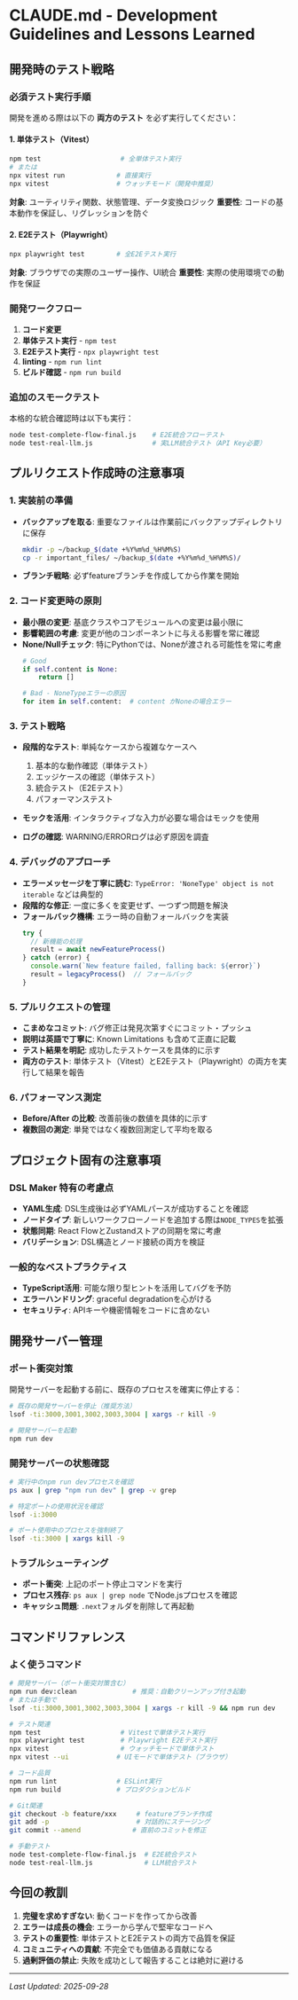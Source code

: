 # CLAUDE.md - Development Guidelines and Lessons Learned

## 開発時のテスト戦略

### 必須テスト実行手順
開発を進める際は以下の **両方のテスト** を必ず実行してください：

#### 1. 単体テスト（Vitest）
```bash
npm test                    # 全単体テスト実行
# または
npx vitest run             # 直接実行
npx vitest                 # ウォッチモード（開発中推奨）
```

**対象**: ユーティリティ関数、状態管理、データ変換ロジック
**重要性**: コードの基本動作を保証し、リグレッションを防ぐ

#### 2. E2Eテスト（Playwright）
```bash
npx playwright test        # 全E2Eテスト実行
```

**対象**: ブラウザでの実際のユーザー操作、UI統合
**重要性**: 実際の使用環境での動作を保証

### 開発ワークフロー
1. **コード変更**
2. **単体テスト実行** - `npm test`
3. **E2Eテスト実行** - `npx playwright test`
4. **linting** - `npm run lint`
5. **ビルド確認** - `npm run build`

### 追加のスモークテスト
本格的な統合確認時は以下も実行：
```bash
node test-complete-flow-final.js    # E2E統合フローテスト
node test-real-llm.js               # 実LLM統合テスト（API Key必要）
```

## プルリクエスト作成時の注意事項

### 1. 実装前の準備
- **バックアップを取る**: 重要なファイルは作業前にバックアップディレクトリに保存
  ```bash
  mkdir -p ~/backup_$(date +%Y%m%d_%H%M%S)
  cp -r important_files/ ~/backup_$(date +%Y%m%d_%H%M%S)/
  ```
- **ブランチ戦略**: 必ずfeatureブランチを作成してから作業を開始

### 2. コード変更時の原則
- **最小限の変更**: 基底クラスやコアモジュールへの変更は最小限に
- **影響範囲の考慮**: 変更が他のコンポーネントに与える影響を常に確認
- **None/Nullチェック**: 特にPythonでは、Noneが渡される可能性を常に考慮
  ```python
  # Good
  if self.content is None:
      return []

  # Bad - NoneTypeエラーの原因
  for item in self.content:  # content がNoneの場合エラー
  ```

### 3. テスト戦略
- **段階的なテスト**: 単純なケースから複雑なケースへ
  1. 基本的な動作確認（単体テスト）
  2. エッジケースの確認（単体テスト）
  3. 統合テスト（E2Eテスト）
  4. パフォーマンステスト

- **モックを活用**: インタラクティブな入力が必要な場合はモックを使用
- **ログの確認**: WARNING/ERRORログは必ず原因を調査

### 4. デバッグのアプローチ
- **エラーメッセージを丁寧に読む**: `TypeError: 'NoneType' object is not iterable` などは典型的
- **段階的な修正**: 一度に多くを変更せず、一つずつ問題を解決
- **フォールバック機構**: エラー時の自動フォールバックを実装
  ```typescript
  try {
    // 新機能の処理
    result = await newFeatureProcess()
  } catch (error) {
    console.warn(`New feature failed, falling back: ${error}`)
    result = legacyProcess()  // フォールバック
  }
  ```

### 5. プルリクエストの管理
- **こまめなコミット**: バグ修正は発見次第すぐにコミット・プッシュ
- **説明は英語で丁寧に**: Known Limitations も含めて正直に記載
- **テスト結果を明記**: 成功したテストケースを具体的に示す
- **両方のテスト**: 単体テスト（Vitest）とE2Eテスト（Playwright）の両方を実行して結果を報告

### 6. パフォーマンス測定
- **Before/After の比較**: 改善前後の数値を具体的に示す
- **複数回の測定**: 単発ではなく複数回測定して平均を取る

## プロジェクト固有の注意事項

### DSL Maker 特有の考慮点
- **YAML生成**: DSL生成後は必ずYAMLパースが成功することを確認
- **ノードタイプ**: 新しいワークフローノードを追加する際は`NODE_TYPES`を拡張
- **状態同期**: React FlowとZustandストアの同期を常に考慮
- **バリデーション**: DSL構造とノード接続の両方を検証

### 一般的なベストプラクティス
- **TypeScript活用**: 可能な限り型ヒントを活用してバグを予防
- **エラーハンドリング**: graceful degradationを心がける
- **セキュリティ**: APIキーや機密情報をコードに含めない

## 開発サーバー管理

### ポート衝突対策
開発サーバーを起動する前に、既存のプロセスを確実に停止する：

```bash
# 既存の開発サーバーを停止（推奨方法）
lsof -ti:3000,3001,3002,3003,3004 | xargs -r kill -9

# 開発サーバーを起動
npm run dev
```

### 開発サーバーの状態確認
```bash
# 実行中のnpm run devプロセスを確認
ps aux | grep "npm run dev" | grep -v grep

# 特定ポートの使用状況を確認
lsof -i:3000

# ポート使用中のプロセスを強制終了
lsof -ti:3000 | xargs kill -9
```

### トラブルシューティング
- **ポート衝突**: 上記のポート停止コマンドを実行
- **プロセス残存**: `ps aux | grep node` でNode.jsプロセスを確認
- **キャッシュ問題**: `.next`フォルダを削除して再起動

## コマンドリファレンス

### よく使うコマンド
```bash
# 開発サーバー（ポート衝突対策含む）
npm run dev:clean              # 推奨：自動クリーンアップ付き起動
# または手動で
lsof -ti:3000,3001,3002,3003,3004 | xargs -r kill -9 && npm run dev

# テスト関連
npm test                    # Vitestで単体テスト実行
npx playwright test         # Playwright E2Eテスト実行
npx vitest                  # ウォッチモードで単体テスト
npx vitest --ui            # UIモードで単体テスト（ブラウザ）

# コード品質
npm run lint               # ESLint実行
npm run build              # プロダクションビルド

# Git関連
git checkout -b feature/xxx     # featureブランチ作成
git add -p                      # 対話的にステージング
git commit --amend             # 直前のコミットを修正

# 手動テスト
node test-complete-flow-final.js  # E2E統合テスト
node test-real-llm.js             # LLM統合テスト
```

## 今回の教訓
1. **完璧を求めすぎない**: 動くコードを作ってから改善
2. **エラーは成長の機会**: エラーから学んで堅牢なコードへ
3. **テストの重要性**: 単体テストとE2Eテストの両方で品質を保証
4. **コミュニティへの貢献**: 不完全でも価値ある貢献になる
5. **過剰評価の禁止**: 失敗を成功として報告することは絶対に避ける

---
*Last Updated: 2025-09-28*